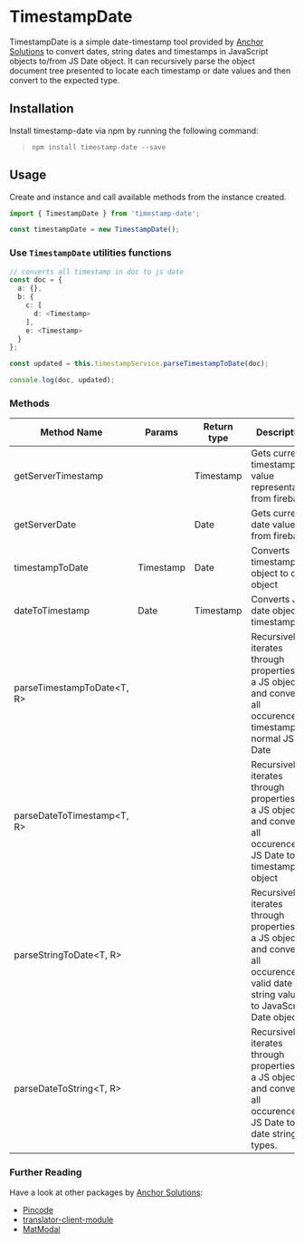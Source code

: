 # TimestampDate

TimestampDate is a simple date-timestamp tool provided by [Anchor Solutions](https://www.anchorsolutions.nl) to convert dates, string dates and timestamps in JavaScript objects to/from JS Date object. It can recursively parse the object document tree presented to locate each timestamp or date values and then convert to the expected type.

## Installation
Install timestamp-date via npm by running the following command: 
> `npm install timestamp-date --save`

## Usage
Create and instance and call available methods from the instance created.

 ```typescript
import { TimestampDate } from 'timestamp-date';

const timestampDate = new TimestampDate();
 ``` 

### Use `TimestampDate` utilities functions
```typescript
// converts all timestamp in doc to js date
const doc = {
  a: {},
  b: {
    c: [
      d: <Timestamp>
    ],
    e: <Timestamp>
  }
};

const updated = this.timestampService.parseTimestampToDate(doc);

console.log(doc, updated);
```

### Methods
| Method Name | Params  | Return type | Description                                        |
|-------------|---------|-------------|----------------------------------------------------|
| getServerTimestamp     |           | Timestamp      | Gets current timestamp value representative from firebase.|
|getServerDate||Date|Gets current date value from firebase|
| timestampToDate        | Timestamp  | Date           | Converts timestamp object to date object |
| dateToTimestamp        | Date  | Timestamp        | Converts JS date object to timestamp                      |
| parseTimestampToDate<T, R>    | <T> | <R>       | Recursively iterates through properties of a JS object and converts all occurences of timestamp to normal JS Date|
| parseDateToTimestamp<T, R>    | <T> | <R>       | Recursively iterates through properties of a JS object and converts all occurences of JS Date to timestamp object|
| parseStringToDate<T, R>    | <T> | <R>       | Recursively iterates through properties of a JS object and converts all occurences of valid date string values to JavaScript Date objects|
| parseDateToString<T, R>    | <T> | <R>       | Recursively iterates through properties of a JS object and converts all occurences of JS Date to date strings types.|

### Further Reading
Have a look at other packages by [Anchor Solutions](https://www.anchorsolutions.nl):
- [Pincode](https://www.npmjs.com/package/pincode)
- [translator-client-module](https://www.npmjs.com/package/translator-client-module)
- [MatModal](https://www.npmjs.com/package/mat-modal)

